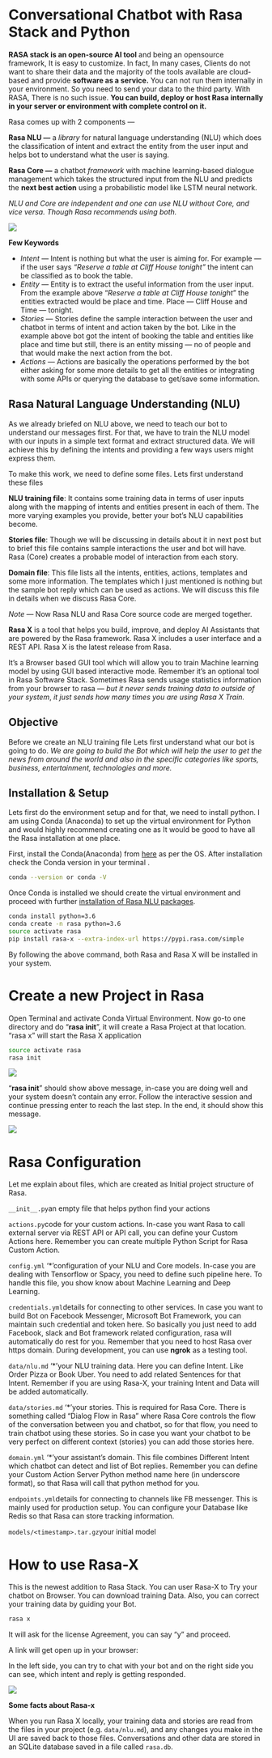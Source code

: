 # Conversational Chatbot with Rasa Stack and Python

**RASA stack is an open-source AI tool** and being an opensource framework, It is easy to customize. In fact, In many cases, Clients do not want to share their data and the majority of the tools available are cloud-based and provide **software as a service.** You can not run them internally in your environment. So you need to send your data to the third party. With RASA, There is no such issue. **You can build, deploy or host Rasa internally in your server or environment with complete control on it.**

Rasa comes up with 2 components —

**Rasa NLU —** a *library* for natural language understanding (NLU) which does the classification of intent and extract the entity from the user input and helps bot to understand what the user is saying.

**Rasa Core —** a chatbot *framework* with machine learning-based dialogue management which takes the structured input from the NLU and predicts the **next best action** using a probabilistic model like LSTM neural network.

*NLU and Core are independent and one can use NLU without Core, and vice versa. Though Rasa recommends using both.*

![](Img.png)

**Few Keywords** 

- *Intent —* Intent is nothing but what the user is aiming for. For example — if the user says *“Reserve a table at Cliff House tonight”* the intent can be classified as to book the table.
- *Entity —* Entity is to extract the useful information from the user input. From the example above “*Reserve a table at Cliff House tonight*” the entities extracted would be place and time. Place — Cliff House and Time — tonight.
- *Stories —* Stories define the sample interaction between the user and chatbot in terms of intent and action taken by the bot. Like in the example above bot got the intent of booking the table and entities like place and time but still, there is an entity missing — no of people and that would make the next action from the bot.
- *Actions —* Actions are basically the operations performed by the bot either asking for some more details to get all the entities or integrating with some APIs or querying the database to get/save some information.

## Rasa Natural Language Understanding (NLU)

As we already briefed on NLU above, we need to teach our bot to understand our messages first. For that, we have to train the NLU model with our inputs in a simple text format and extract structured data. We will achieve this by defining the intents and providing a few ways users might express them.

To make this work, we need to define some files. Lets first understand these files

**NLU training file**: It contains some training data in terms of user inputs along with the mapping of intents and entities present in each of them. The more varying examples you provide, better your bot’s NLU capabilities become.

**Stories file**: Though we will be discussing in details about it in next post but to brief this file contains sample interactions the user and bot will have. Rasa (Core) creates a probable model of interaction from each story.

**Domain file**: This file lists all the intents, entities, actions, templates and some more information. The templates which I just mentioned is nothing but the sample bot reply which can be used as actions. We will discuss this file in details when we discuss Rasa Core.

*Note* — Now Rasa NLU and Rasa Core source code are merged together.

**Rasa X** is a tool that helps you build, improve, and deploy AI Assistants that are powered by the Rasa framework. Rasa X includes a user interface and a REST API. Rasa X is the latest release from Rasa.

It’s a Browser based GUI tool which will allow you to train Machine learning model by using GUI based interactive mode. Remember it’s an optional tool in Rasa Software Stack. Sometimes Rasa sends usage statistics information from your browser to rasa — *but it never sends training data to outside of your system*, *it just sends how many times you are using Rasa X Train.*

## Objective

Before we create an NLU training file Lets first understand what our bot is going to do. *We are going to build the Bot  which will help the user to get the news from around the world and also in the specific categories like sports, business, entertainment, technologies and more.*

## Installation & Setup

Lets first do the environment setup and for that, we need to install python. I am using Conda (Anaconda) to set up the virtual environment for Python and would highly recommend creating one as It would be good to have all the Rasa installation at one place.

First, install the Conda(Anaconda) from [here](https://www.anaconda.com/distribution/) as per the OS. After installation check the Conda version in your terminal .

```bash
conda --version or conda -V
```

Once Conda is installed we should create the virtual environment and proceed with further [installation of Rasa NLU packages](https://rasa.com/docs/nlu/installation). 

```bash
conda install python=3.6
conda create -n rasa python=3.6
source activate rasa
pip install rasa-x --extra-index-url https://pypi.rasa.com/simple
```

By following the above command, both Rasa and Rasa X will be installed in your system.

# Create a new Project in Rasa

Open Terminal and activate Conda Virtual Environment. Now go-to one directory and do “**rasa init**”, it will create a Rasa Project at that location. “rasa x” will start the Rasa X application

```bash
source activate rasa
rasa init
```

![](Images/1.png)

“**rasa init**” should show above message, in-case you are doing well and your system doesn’t contain any error. Follow the interactive session and continue pressing enter to reach the last step. In the end, it should show this message.

![](Images/2.png)

# Rasa Configuration

Let me explain about files, which are created as Initial project structure of Rasa.

`__init__.py`an empty file that helps python find your actions

`actions.py`code for your custom actions. In-case you want Rasa to call external server via REST API or API call, you can define your Custom Actions here. Remember you can create multiple Python Script for Rasa Custom Action.

`config.yml` ‘*’configuration of your NLU and Core models. In-case you are dealing with Tensorflow or Spacy, you need to define such pipeline here. To handle this file, you show know about Machine Learning and Deep Learning.

`credentials.yml`details for connecting to other services. In case you want to build Bot on Facebook Messenger, Microsoft Bot Framework, you can maintain such credential and token here. So basically you just need to add Facebook, slack and Bot framework related configuration, rasa will automatically do rest for you. Remember that you need to host Rasa over https domain. During development, you can use **ngrok** as a testing tool.

`data/nlu.md` ‘*’your NLU training data. Here you can define Intent. Like Order Pizza or Book Uber. You need to add related Sentences for that Intent. Remember if you are using Rasa-X, your training Intent and Data will be added automatically.

`data/stories.md` ‘*’your stories. This is required for Rasa Core. There is something called “Dialog Flow in Rasa” where Rasa Core controls the flow of the conversation between you and chatbot, so for that flow, you need to train chatbot using these stories. So in case you want your chatbot to be very perfect on different context (stories) you can add those stories here.

`domain.yml` ‘*’your assistant’s domain. This file combines Different Intent which chatbot can detect and list of Bot replies. Remember you can define your Custom Action Server Python method name here (in underscore format), so that Rasa will call that python method for you.

`endpoints.yml`details for connecting to channels like FB messenger. This is mainly used for production setup. You can configure your Database like Redis so that Rasa can store tracking information.

`models/<timestamp>.tar.gz`your initial model

# How to use Rasa-X

This is the newest addition to Rasa Stack. You can user Rasa-X to Try your chatbot on Browser. You can download training Data. Also, you can correct your training data by guiding your Bot.

```bash
rasa x
```

It will ask for the license Agreement, you can say “y” and proceed.

A link will get open up in your browser:

In the left side, you can try to chat with your bot and on the right side you can see, which intent and reply is getting responded.

![](/home/thecaffeinedev/Desktop/Rasa/Images/3.png)

**Some facts about Rasa-x**

When you run Rasa X locally, your training data and stories are read from the files in your project (e.g. `data/nlu.md`), and any changes you make in the UI are saved back to those files. Conversations and other data are stored in an SQLite database saved in a file called `rasa.db`.